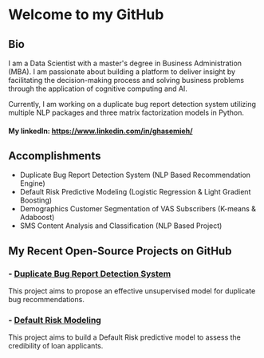 # Welcome to my GitHub

## Bio
I am a Data Scientist with a master's degree in Business Administration (MBA). I am passionate about building a platform to deliver insight by facilitating the decision-making process and solving business problems through the application of cognitive computing and AI.

Currently, I am working on a duplicate bug report detection system utilizing multiple NLP packages and three matrix factorization models in Python.

#### My linkedIn: https://www.linkedin.com/in/ghasemieh/

## Accomplishments
- Duplicate Bug Report Detection System (NLP Based Recommendation Engine)
- Default Risk Predictive Modeling (Logistic Regression & Light Gradient Boosting)
- Demographics Customer Segmentation of VAS Subscribers (K-means & Adaboost)
- SMS Content Analysis and Classification (NLP Based Project)

## My Recent Open-Source Projects on GitHub

### - [Duplicate Bug Report Detection System](https://ghasemieh.github.io/Duplicated-Bug-Report-Detection-System/)
This project aims to propose an effective unsupervised model for duplicate bug recommendations.

### - [Default Risk Modeling](https://github.com/ghasemieh/Default-Risk-Modeling)
This project aims to build a Default Risk predictive model to assess the credibility of loan applicants.
